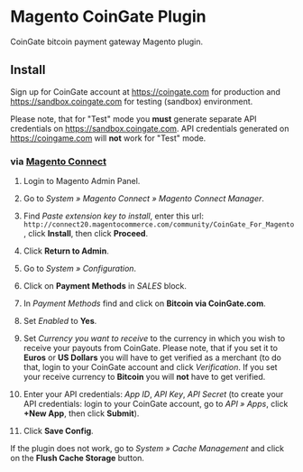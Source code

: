 # Magento CoinGate Plugin

CoinGate bitcoin payment gateway Magento plugin.

## Install

Sign up for CoinGate account at <https://coingate.com> for production and <https://sandbox.coingate.com> for testing (sandbox) environment.

Please note, that for "Test" mode you **must** generate separate API credentials on <https://sandbox.coingate.com>. API credentials generated on <https://coingame.com> will **not** work for "Test" mode.

### via [Magento Connect](https://www.magentocommerce.com/magento-connect)

1. Login to Magento Admin Panel.

2. Go to *System » Magento Connect » Magento Connect Manager*.

3. Find *Paste extension key to install*, enter this url: `http://connect20.magentocommerce.com/community/CoinGate_For_Magento`, click **Install**, then click **Proceed**.

4. Click **Return to Admin**.

5. Go to *System » Configuration*.

6. Click on **Payment Methods** in *SALES* block.

7. In *Payment Methods* find and click on **Bitcoin via CoinGate.com**.

8. Set *Enabled* to **Yes**.

9. Set *Currency you want to receive* to the currency in which you wish to receive your payouts from CoinGate. Please note, that if you set it to **Euros** or **US Dollars** you will have to get verified as a merchant (to do that, login to your CoinGate account and click *Verification*. If you set your receive currency to **Bitcoin** you will **not** have to get verified.

10. Enter your API credentials: *App ID*, *API Key*, *API Secret* (to create your API credentials: login to your CoinGate account, go to *API » Apps*, click **+New App**, then click **Submit**).

11. Click **Save Config**.

If the plugin does not work, go to *System » Cache Management* and click on the **Flush Cache Storage** button.
